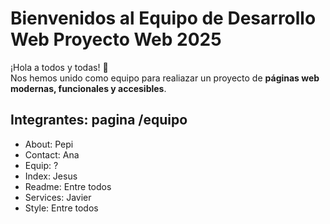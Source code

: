 # Bienvenidos al Equipo de Desarrollo Web Proyecto Web 2025
¡Hola a todos y todas! 🎉  
Nos hemos unido como equipo para realiazar un proyecto de **páginas web modernas, funcionales y accesibles**.
## Integrantes:  pagina /equipo 
- About: Pepi
- Contact: Ana
- Equip: ?
- Index: Jesus
- Readme: Entre todos
- Services: Javier
- Style: Entre todos
